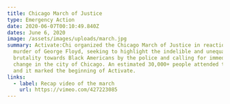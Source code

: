```yaml
---
title: Chicago March of Justice
type: Emergency Action
date: 2020-06-07T00:10:49.840Z
dates: June 6, 2020
image: /assets/images/uploads/march.jpg
summary: Activate:Chi organized the Chicago March of Justice in reaction to the
  murder of George Floyd, seeking to highlight the indelible and unequal
  brutality towards Black Americans by the police and calling for immediate
  change in the city of Chicago. An estimated 30,000+ people attended the march,
  and it marked the beginning of Activate.
links:
  - label: Recap video of the march
    url: https://vimeo.com/427223085
---
```

